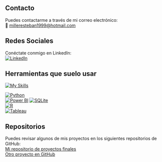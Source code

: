 ## Contacto

Puedes contactarme a través de mi correo electrónico:  
📧 [milleresteban1999@hotmail.com](mailto:milleresteban1999@hotmail.com)

## Redes Sociales

Conéctate conmigo en LinkedIn:  
[![LinkedIn](https://img.shields.io/badge/LinkedIn-Esteban%20Miller-blue?logo=linkedin)](https://www.linkedin.com/in/esteban-miller-56301114b/)

## Herramientas que suelo usar

[![My Skills](https://skillicons.dev/icons?i=windows,sqlite,r,python,tableau,powerbi&perline=3)](https://skillicons.dev)  

[![Python](https://img.shields.io/badge/Python-Programming%20Language-blue?logo=python)](https://www.python.org/)  
[![Power BI](https://img.shields.io/badge/Power%20BI-Business%20Intelligence-blue?logo=powerbi)](https://powerbi.microsoft.com/) 
[![SQLite](https://img.shields.io/badge/SQLite-Database-lightgrey?logo=sqlite)](https://www.sqlite.org/)  
[![R](https://img.shields.io/badge/R-Programming%20Language-blue?logo=r)](https://www.r-project.org/)   
[![Tableau](https://img.shields.io/badge/Tableau-Analytics-blue?logo=tableau)](https://www.tableau.com/)

## Repositorios

Puedes revisar algunos de mis proyectos en los siguientes repositorios de GitHub:  
[Mi repositorio de proyectos finales](https://github.com/esteban-miller/Repositorio-1)  
[Otro proyecto en GitHub](https://github.com/esteban-miller/Repositorio-2)
